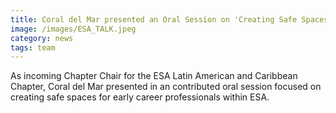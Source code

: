 ```yaml
---
title: Coral del Mar presented an Oral Session on 'Creating Safe Spaces within ESA'
image: /images/ESA_TALK.jpeg 
category: news
tags: team
---
```

As incoming Chapter Chair for the ESA Latin American and Caribbean Chapter, Coral del Mar presented in an contributed oral session focused on creating safe spaces for early career professionals within ESA. 


